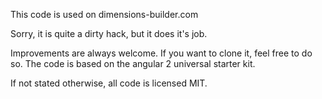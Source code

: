 This code is used on dimensions-builder.com

Sorry, it is quite a dirty hack, but it does it's job.

Improvements are always welcome. If you want to clone it, feel free to do so. The code is based on the angular 2 universal starter kit.

If not stated otherwise, all code is licensed MIT.
